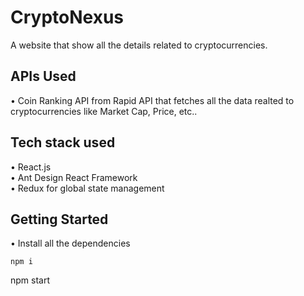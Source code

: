 # CryptoNexus

A website that show all the details related to cryptocurrencies.


## APIs Used
• Coin Ranking API from Rapid API that fetches all the data realted to cryptocurrencies like Market Cap, Price, etc..  

## Tech stack used
• React.js  
• Ant Design React Framework  
• Redux for global state management  


## Getting Started  
• Install all the dependencies
````
npm i
````

npm start
````

